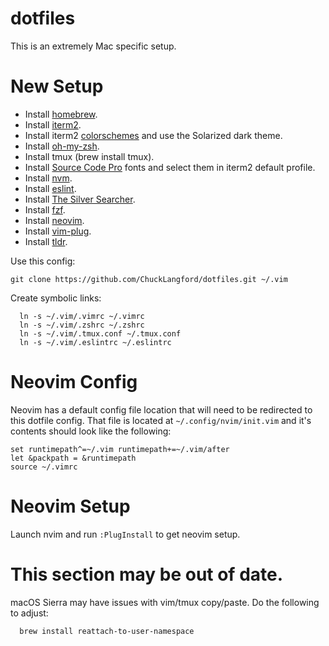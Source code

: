 # dotfiles
This is an extremely Mac specific setup.

# New Setup
* Install [homebrew](https://brew.sh/).
* Install [iterm2](https://www.iterm2.com/).
* Install iterm2 [colorschemes](https://github.com/mbadolato/iTerm2-Color-Schemes) and use the Solarized dark theme.
* Install [oh-my-zsh](https://github.com/robbyrussell/oh-my-zsh).
* Install tmux (brew install tmux).
* Install [Source Code Pro](https://github.com/adobe-fonts/source-code-pro) fonts and select them in iterm2 default profile.
* Install [nvm](https://github.com/creationix/nvm).
* Install [eslint](https://www.npmjs.com/package/eslint-config-airbnb).
* Install [The Silver Searcher](https://github.com/ggreer/the_silver_searcher).
* Install [fzf](https://github.com/junegunn/fzf).
* Install [neovim](https://github.com/neovim/neovim).
* Install [vim-plug](https://github.com/junegunn/vim-plug).
* Install [tldr](https://github.com/tldr-pages/tldr/).

Use this config:
```
git clone https://github.com/ChuckLangford/dotfiles.git ~/.vim
```

Create symbolic links:
```
  ln -s ~/.vim/.vimrc ~/.vimrc
  ln -s ~/.vim/.zshrc ~/.zshrc
  ln -s ~/.vim/.tmux.conf ~/.tmux.conf
  ln -s ~/.vim/.eslintrc ~/.eslintrc
```

# Neovim Config
Neovim has a default config file location that will need to be redirected to this dotfile config. That file is located at `~/.config/nvim/init.vim` and it's contents should look like the following:
```
set runtimepath^=~/.vim runtimepath+=~/.vim/after
let &packpath = &runtimepath
source ~/.vimrc
```

# Neovim Setup
Launch nvim and run `:PlugInstall` to get neovim setup.

# This section may be out of date.
macOS Sierra may have issues with vim/tmux copy/paste. Do the following to adjust:
```
  brew install reattach-to-user-namespace
```
